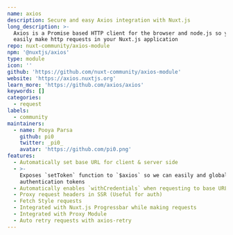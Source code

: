 ```yaml
---
name: axios
description: Secure and easy Axios integration with Nuxt.js
long_description: >-
  Axios is a Promise based HTTP client for the browser and node.js so you can
  easily make http requests in your Nuxt.js application
repo: nuxt-community/axios-module
npm: '@nuxtjs/axios'
type: module
icon: ''
github: 'https://github.com/nuxt-community/axios-module'
website: 'https://axios.nuxtjs.org'
learn_more: 'https://github.com/axios/axios'
keywords: []
categories:
  - request
labels:
  - community
maintainers:
  - name: Pooya Parsa
    github: pi0
    twitter: _pi0_
    avatar: 'https://github.com/pi0.png'
features:
  - Automatically set base URL for client & server side
  - >-
    Exposes `setToken` function to `$axios` so we can easily and globally set
    authentication tokens
  - Automatically enables `withCredentials` when requesting to base URL
  - Proxy request headers in SSR (Useful for auth)
  - Fetch Style requests
  - Integrated with Nuxt.js Progressbar while making requests
  - Integrated with Proxy Module
  - Auto retry requests with axios-retry
---
```

